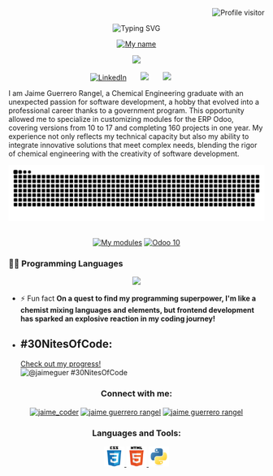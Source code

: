 <!-- Icon and visitor 
  <img src="https://www.codedex.io/_next/image?url=%2Fimages%2Frobot.gif&w=64&q=75"/>
-->
<p align="right"> 
  <img src="https://komarev.com/ghpvc/?username=JaimeGuerreroRangel&label=PROFILE+VIEWS&color=red&style=for-the-badge" alt="Profile visitor" />
</p>
<!-- Grettings -->
<p align="center" >
  <a src="https://git.io/typing-svg"><img src="https://readme-typing-svg.demolab.com?font=Fira+Code&weight=500&size=25&duration=4000&pause=800&color=692DF0&background=9BFF9100&vCenter=true&random=false&width=435&lines=Hola%2C+bienvenidos+a+mi+perfil;Hello%2C+welcome+to+my+profile" alt="Typing SVG" /></a>
</p>
<!-- Name -->
<p align="center">
  <a href="https://git.io/typing-svg"><img src="https://readme-typing-svg.demolab.com?font=Righteous&weight=600&size=35&duration=1&pause=800&color=D22B21&background=9BFF9100&vCenter=true&random=false&width=435&lines=Jaime+Guerrero+Rangel" alt="My name"/>  </a>
</p>
<!-- Logo -->
<p align="center">
  <img src="https://img.shields.io/badge/Odoo-%23E95420.svg?&style=for-the-badge&logo=odoo&logoColor=white"/>
</p>
<!-- Social icons section -->
<p align="center">
  <a href="https://www.linkedin.com/in/jaime-guer/"><img width="32px" alt="LinkedIn" title="LinkedIn" src="https://i.imgur.com/yRpa1dQ.png"/></a>
  &#8287;&#8287;&#8287;&#8287;&#8287;
  <a href="https://discord.com/invite/NUdxtyCj" alt="Discord" title="Discord"><img width="32px" src="https://i.imgur.com/OViZO8J.png"/></a>
  &#8287;&#8287;&#8287;&#8287;&#8287;
  <a href="https://www.instagram.com/jimmy.coder/" alt="Instagram" title="Instagram"><img width="32px" src="https://i.imgur.com/AfMU3Yg.png"/></a>
  &#8287;&#8287;&#8287;&#8287;&#8287;
</p>
<!-- Presetation -->
<p>
  I am Jaime Guerrero Rangel, a Chemical Engineering graduate with an unexpected passion for software development, a hobby that evolved into a professional career thanks to a government program. This opportunity allowed me to specialize in customizing modules for the ERP Odoo, covering versions from 10 to 17 and completing 160 projects in one year. My experience not only reflects my technical capacity but also my ability to integrate innovative solutions that meet complex needs, blending the rigor of chemical engineering with the creativity of software development.
</p>

<!-- Modules -->
<div align="center">
  <img alt="snake eating my contributions" src="https://raw.githubusercontent.com/JaimeGuerreroRangel/JaimeGuerreroRangel/output/github-contribution-grid-snake.svg" />
</div>
<br>
<!-- Modules -->
<p align="center">
  <a href="https://git.io/typing-svg"><img src="https://readme-typing-svg.demolab.com?font=Rakkas&weight=700&size=30&pause=1000&random=false&width=435&lines=My+developed+Odoo+modules." alt="My modules" /></a>
  <a href="https://github.com/JaimeGuerreroRangel/Portafolio_de_trabajo/tree/main">
  <img width="800" src="https://github-readme-stats.vercel.app/api/pin/?username=JaimeGuerreroRangel&repo=Portafolio_de_trabajo&theme=react&bg_color=1F222E&title_color=F85D7F&hide_border=true&icon_color=F8D866&show_icons=false" alt="Odoo 10">
</a>
</p>

<h3>👨‍💻 Programming Languages</h3>
<p align="center">
  <a href="https://skillicons.dev">
    <img src="https://skillicons.dev/icons?i=css,html,js,py" />
  </a>
</p>

- ⚡ Fun fact **On a quest to find my programming superpower, I'm like a chemist mixing languages and elements, but frontend development has sparked an explosive reaction in my coding journey!**

- ## #30NitesOfCode:
  [Check out my progress!](https://www.codedex.io/@jaimeguer/30-nites-of-code)  
  ![@jaimeguer #30NitesOfCode](https://www.codedex.io/api/petStatus?user=jaimeguer)


<h3 align="center">Connect with me:</h3>
<p align="center">
<a href="https://instagram.com/jaime_coder" target="blank"><img align="center" src="https://raw.githubusercontent.com/rahuldkjain/github-profile-readme-generator/master/src/images/icons/Social/instagram.svg" alt="jaime_coder" height="30" width="40" /></a>
<a href="https://linkedin.com/in/jaime guerrero rangel" target="blank"><img align="center" src="https://raw.githubusercontent.com/rahuldkjain/github-profile-readme-generator/master/src/images/icons/Social/linked-in-alt.svg" alt="jaime guerrero rangel" height="30" width="40" /></a>
<a href="https://www.hackerrank.com/jaime guerrero rangel" target="blank"><img align="center" src="https://raw.githubusercontent.com/rahuldkjain/github-profile-readme-generator/master/src/images/icons/Social/hackerrank.svg" alt="jaime guerrero rangel" height="30" width="40" /></a>
</p>


<h3 align="center">Languages and Tools:</h3>
<p align="center"> <a href="https://www.w3schools.com/css/" target="_blank" rel="noreferrer"> <img src="https://raw.githubusercontent.com/devicons/devicon/master/icons/css3/css3-original-wordmark.svg" alt="css3" width="40" height="40"/> </a> <a href="https://www.w3.org/html/" target="_blank" rel="noreferrer"> <img src="https://raw.githubusercontent.com/devicons/devicon/master/icons/html5/html5-original-wordmark.svg" alt="html5" width="40" height="40"/> </a> <a href="https://www.python.org" target="_blank" rel="noreferrer"> <img src="https://raw.githubusercontent.com/devicons/devicon/master/icons/python/python-original.svg" alt="python" width="40" height="40"/> </a> </p>
